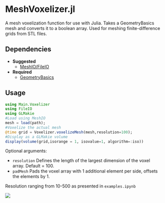 # MeshVoxelizer.jl
A mesh voxelization function for use with Julia. Takes a GeometryBasics mesh and converts it to a boolean array. Used for meshing finite-difference grids from STL files. 

## Dependencies
* **Suggested**
    * [MeshIO/FileIO](https://juliapackages.com/p/meshio)
* **Required**
    * [GeometryBasics](https://www.juliapackages.com/p/geometrybasics)

## Usage
```Julia
using Main.Voxelizer
using FileIO
using GLMakie
#Load using MeshIO
mesh = load(path);
#Voxelize the actual mesh
@time grid = Voxelizer.voxelizeMesh(mesh,resolution=100);
#Display as a GLMakie volume
display(volume(grid,isorange = 1, isovalue=1, algorithm=:iso))
```
Optional arguments:

* `resolution` Defines the length of the largest dimension of the voxel array. Default = 100.
* `padMesh` Pads the voxel array with 1 additional element per side, offsets the elements by 1.
 
Resolution ranging from 10-500 as presented in `examples.ipynb`

![](https://i.imgur.com/tcvFloL.gif)